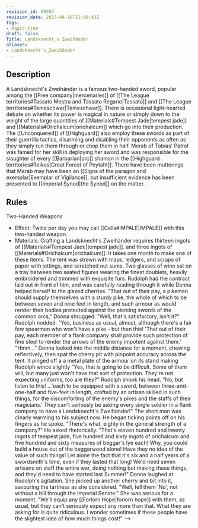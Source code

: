 ```yaml
---
revision_id: 99287
revision_date: 2023-04-16T11:08:43Z
Tags:
- Magic-Item
draft: false
Title: Landsknecht_s Zweihänder
aliases:
- Landsknecht's_Zweihänder
---
```

## Description
A Landsknecht's Zweihänder is a famous two-handed sword, popular among the [[Free company|mercenaries]] of [[The League territories#Tassato Mestra and Tassato Regario|Tassato]] and  [[The League territories#Temeschwar|Temeschwar]]. There is occasional light-hearted debate on whether its power is magical in nature or simply down to the weight of the large quantities of [[Materials#Tempest Jade|tempest jade]] and [[Materials#Orichalcum|orichalcum]] which go into their production.
The [[Unconquered]] of [[Highguard]] also employ these swords as part of their guerrilla tactics, disarming and disabling their opponents as often as they simply run them through or chop them in half. Merab of Tobias' Patrol was famed for her skill in deploying her sword and was responsible for the slaughter of every [[Barbarian|orc]] shaman in the [[Highguard territories#Reikos|Great Forest of Peytaht]]. There have been mutterings that Merab may have been an [[Signs of the paragon and exemplar|Exemplar of Vigilance]], but insufficient evidence has been presented to [[Imperial Synod|the Synod]] on the matter. 
## Rules
Two-Handed Weapons
* Effect: Twice per day you may call [[Calls#IMPALE|IMPALE]] with this two-handed weapon.
* Materials: Crafting a Landsknecht's Zweihänder requires thirteen ingots of [[Materials#Tempest Jade|tempest jade]]. and three ingots of [[Materials#Orichalcum|orichalcum]]. It takes one month to make one of these items.
The tent was strewn with maps, ledgers, and scraps of paper with jottings, and scratched out sums. Two glasses of wine sat on a tray between two seated figures wearing the finest doublets, heavily embroidered and trimmed with exquisite furs. Rudolph had the contract laid out in front of him, and was carefully reading through it while Denna helped herself to the glazed cherries.
"That out of their pay, a pikeman should supply themselves with a sturdy pike, the whole of which to be between seven and nine feet in length, and such armour as would render their bodies protected against the piercing swords of the common orcs,"
Donna shrugged. "Well, that's satisfactory, isn't it?"
Rudolph nodded. "Yes, business as usual, almost, although there's a fair few spearmen who won't have a pike - but then this! 'That out of their pay, each member of a flank company shall provide such protection of fine steel to render the arrows of the enemy impotent against them.'
"Hmm..." Donna looked into the middle distance for a moment, chewing reflectively, then spat the cherry pit with pinpoint accuracy across the tent. It pinged off a a metal plate of the armour on its stand making Rudolph wince slightly  "Yes, that is going to be difficult. Some of them will, but many just won't have that sort of protection. They're not expecting uniforms, too are they?"
Rudolph shook his head. 
"No, but listen to this! ...'each to be equipped with a sword, between three-and-one-half and five-feet in length, crafted by an artisan skilled in such things, for the discomforting of the enemy's pikes and the staffs of their magicians.' They can't seriously be asking every single soldier in a flank company to have a Landsknecht's Zweihänder!" 
The short man was clearly warming to his subject now. He began ticking points off on his fingers as he spoke.
"There's what, eighty in the general strength of a company?" He asked rhetorically. "That's eleven hundred and twenty ingots of tempest jade, five hundred and sixty ingots of orichalcum and five hundred and sixty measures of beggar's lye each! Why, you could build a house out of the beggarwood alone! Have they no idea of the value of such things! Let alone the fact that it's six and a half years of a swordsmith's time, even if they lasted that long! We'd need seven artisans on staff the entire war, doing nothing but making these things, and they'd need to have started last Summer!"
Donna laughed at Rudolph's agitation. She picked up another cherry and bit into it, savouring the tartness as she considered.
"Well, tell them 'No', not without a bill through the Imperial Senate." She was serious for a moment. "We'll equip any [[Forlorn Hope|forlorn hope]] with them, as usual, but they can't seriously expect any more than that. What they are asking for is quite ridiculous. I wonder sometimes if these people have the slightest idea of how much things cost!" -->